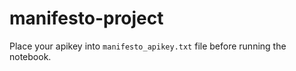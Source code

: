 # manifesto-project

Place your apikey into `manifesto_apikey.txt` file before running the notebook.